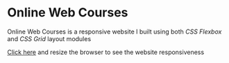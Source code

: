 # Online Web Courses

Online Web Courses is a responsive website I built using both _CSS Flexbox_ and _CSS Grid_ layout modules

<a href="https://htmlpreview.github.io/?https://github.com/SuperbWebDeveloper11/online-web-courses/blob/main/index.html" target="_blank">Click here</a> and resize the browser to see the website responsiveness
